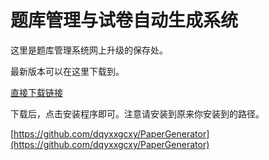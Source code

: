 题库管理与试卷自动生成系统
==========================

这里是题库管理系统网上升级的保存处。 

最新版本可以在这里下载到。


[直接下载链接](https://raw.githubusercontent.com/dqyxxgcxy/PaperGenerator/master/PaperGeneratorSetup.exe)

下载后，点击安装程序即可。注意请安装到原来你安装到的路径。

[https://github.com/dqyxxgcxy/PaperGenerator](https://github.com/dqyxxgcxy/PaperGenerator)




